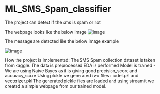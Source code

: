 # ML_SMS_Spam_classifier
The project can detect if the sms is spam or not

The webpage looks like the below image
![image](https://github.com/yugaljindal/ML_SMS_Spam_classifier/assets/43234658/92dcb889-02a6-41f3-9f60-ad084fb14e43)

The message are detected like the below image example

![image](https://github.com/yugaljindal/ML_SMS_Spam_classifier/assets/43234658/67920599-4d5e-4f1e-802e-23b80090bf23)


How the project is implemented:
The SMS Spam collection dataset is taken from kaggle.
The data is preprocessed
EDA is performed
Model is trained - We are using Naive Bayes as it is giving good precision_score and accuracy_score
Using pickle we generated two files model.pkl and vectorizer.pkl
The generated pickle files are loaded and using streamlit we created a simple webpage from our trained model.
